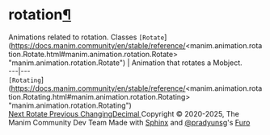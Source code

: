 # rotation[¶](https://docs.manim.community/en/stable/reference/<#module-manim.animation.rotation> "Link to this heading")
Animations related to rotation.
Classes
`[Rotate`](https://docs.manim.community/en/stable/reference/<manim.animation.rotation.Rotate.html#manim.animation.rotation.Rotate> "manim.animation.rotation.Rotate") | Animation that rotates a Mobject.  
---|---  
`[Rotating`](https://docs.manim.community/en/stable/reference/<manim.animation.rotation.Rotating.html#manim.animation.rotation.Rotating> "manim.animation.rotation.Rotating")  
[ Next Rotate ](https://docs.manim.community/en/stable/reference/<manim.animation.rotation.Rotate.html>) [ Previous ChangingDecimal ](https://docs.manim.community/en/stable/reference/<manim.animation.numbers.ChangingDecimal.html>)
Copyright © 2020-2025, The Manim Community Dev Team 
Made with [Sphinx](https://docs.manim.community/en/stable/reference/<https:/www.sphinx-doc.org/>) and [@pradyunsg](https://docs.manim.community/en/stable/reference/<https:/pradyunsg.me>)'s [Furo](https://docs.manim.community/en/stable/reference/<https:/github.com/pradyunsg/furo>)
